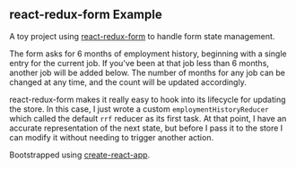## react-redux-form Example

A toy project using [react-redux-form](https://github.com/davidkpiano/react-redux-form) to handle form state management.

The form asks for 6 months of employment history, beginning with a single entry for the current job. If you've been at that job less than 6 months, another job will be added below. The number of months for any job can be changed at any time, and the count will be updated accordingly.

react-redux-form makes it really easy to hook into its lifecycle for updating the store. In this case, I just wrote a custom `employmentHistoryReducer` which called the default `rrf` reducer as its first task. At that point, I have an accurate representation of the next state, but before I pass it to the store I can modify it without needing to trigger another action.

Bootstrapped using [create-react-app](https://github.com/facebookincubator/create-react-app).

